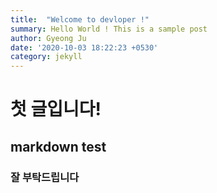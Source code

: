 ```yaml
---
title:  "Welcome to devloper !"
summary: Hello World ! This is a sample post
author: Gyeong Ju
date: '2020-10-03 18:22:23 +0530'
category: jekyll
---
```


# 첫 글입니다!

## markdown test

### 잘 부탁드립니다

